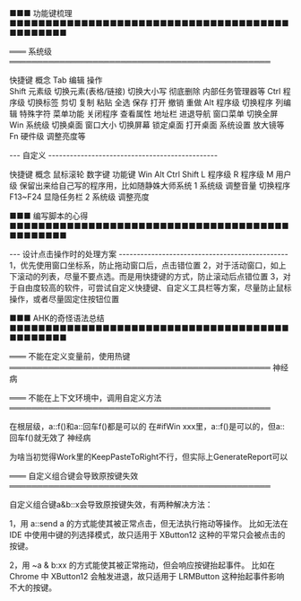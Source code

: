 ■■■ 功能键梳理 ■■■■■■■■■■■■■■■■■■■■■■■■■■■■■■■■■■■■■■■■■■■■■■■

═══ 系统级 ═══════════════════════════════════════════════

快捷键	概念		Tab						编辑				操作					
Shift	元素级		切换元素(表格/链接)		切换大小写			彻底删除 内部任务管理器等
Ctrl	程序级		切换标签				剪切 复制 粘贴		全选 保存 打开 撤销 重做
Alt		程序级		切换程序				列编辑 特殊字符		菜单功能 关闭程序 查看属性 地址栏 进退导航 窗口菜单 切换全屏
Win		系统级		切换桌面									窗口大小 切换屏幕 锁定桌面 打开桌面 系统设置 放大镜等
Fn		硬件级		调整亮度等				                	

--- 自定义 -----------------------------------------------

快捷键	概念		鼠标滚轮	数字键		功能键		Win	Alt Ctrl Shift
L       程序级
R       程序级
M       用户级		保留出来给自己写的程序用，比如随静姝大师系统
1       系统级		调整音量	切换程序	F13~F24		显隐任务栏 
2       系统级		调整亮度						


■■■ 编写脚本的心得 ■■■■■■■■■■■■■■■■■■■■■■■■■■■■■■■■■■■■■■■■■■■■■■■

--- 设计点击操作时的处理方案 -----------------------------------------------
1，优先使用窗口坐标系，防止拖动窗口后，点击错位置
2，对于活动窗口，如上下滚动的列表，尽量不要点选。而是用快捷键的方式，防止滚动后点错位置
3，对于自由度较高的软件，可尝试自定义快捷键、自定义工具栏等方案，尽量防止鼠标操作，或者尽量固定住按钮位置

■■■ AHK的奇怪语法总结 ■■■■■■■■■■■■■■■■■■■■■■■■■■■■■■■■■■■■■■■■■■■■■■■

═══ 不能在定义变量前，使用热键 ═══════════════════════════════════════════════
神经病

═══ 不能在上下文环境中，调用自定义方法 ═══════════════════════════════════════════════

在根层级，a::f()和a::回车f()都是可以的
在#ifWin xxx里，a::f()是可以的，但a::回车f()就无效了
神经病

为啥当初觉得Work里的KeepPasteToRight不行，但实际上GenerateReport可以

═══ 自定义组合键会导致原按键失效 ═══════════════════════════════════════════════

自定义组合键a&b::x会导致原按键失效，有两种解决方法：

1，用 a::send a 的方式能使其被正常点击，但无法执行拖动等操作。
比如无法在 IDE 中使用中键的列选择模式，故只适用于 XButton12 这种的平常只会被点击的按键。

2，用 ~a & b:xx 的方式能使其被正常拖动，但会响应按键抬起事件。
比如在 Chrome 中 XButton12 会触发进退，故只适用于 LRMButton 这种抬起事件影响不大的按键。